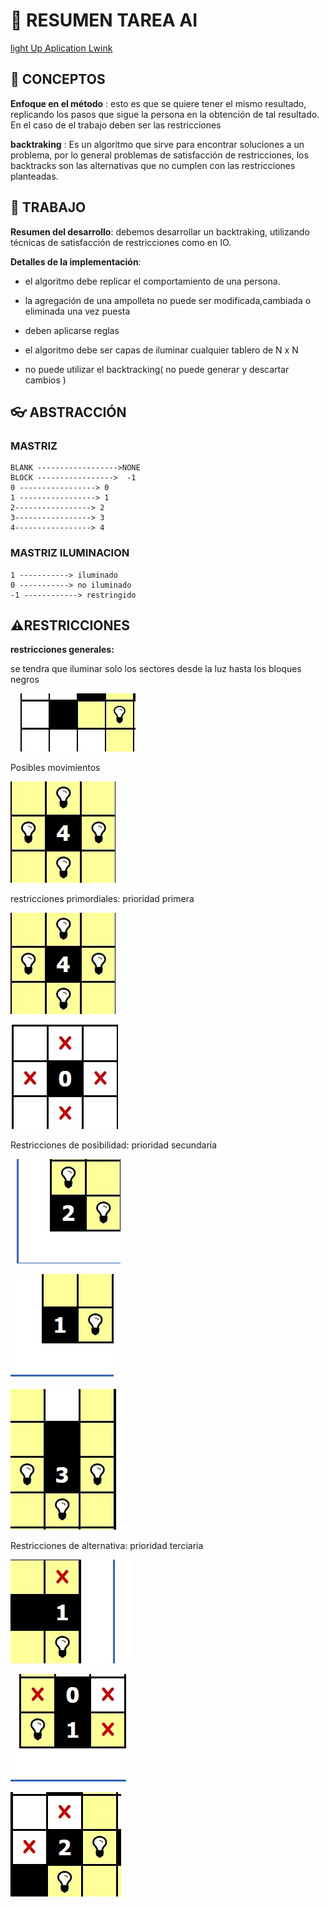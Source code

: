 # 🧠 RESUMEN TAREA AI
[light Up Aplication Lwink](https://es.puzzle-light-up.com/)

## 			📄 CONCEPTOS

**Enfoque en el método** : esto es que se quiere tener el mismo resultado, replicando los pasos que sigue la persona en la obtención de tal resultado. En el caso de el trabajo deben ser las restricciones

**backtraking** : Es un algoritmo que sirve para encontrar soluciones a un problema, por lo general problemas de satisfacción de restricciones, los backtracks son las alternativas que no cumplen con las restricciones planteadas.

## 			📖 TRABAJO

**Resumen del desarrollo**: debemos desarrollar un backtraking, utilizando técnicas de satisfacción de restricciones como en IO.

**Detalles de la implementación**: 

- el algoritmo debe replicar el comportamiento de una persona.

- la agregación de una ampolleta no puede ser modificada,cambiada o eliminada una vez puesta

- deben aplicarse reglas

- el algoritmo debe ser capas de iluminar cualquier tablero de N x N

- no puede utilizar el backtracking( no puede generar y descartar cambios )


## 👓 ABSTRACCIÓN

### MASTRIZ



    BLANK ------------------>NONE
    BLOCK ----------------->  -1
    0 -----------------> 0
    1 -----------------> 1
    2-----------------> 2
    3-----------------> 3
    4-----------------> 4

### MASTRIZ  ILUMINACION

	1 -----------> iluminado
	0 -----------> no iluminado
	-1 ------------> restringido

## ⚠️RESTRICCIONES  

**restricciones generales:** 

se tendra que iluminar solo los sectores desde la luz hasta los bloques negros

![restricGeneral](imgs/restricGeneral.jpg)

Posibles movimientos

![PosibleMov](imgs/PosibleMov.jpg)

restricciones primordiales: prioridad primera

![PosibleMov](imgs\PosibleMov.jpg)



![Restriccion1](imgs\Restriccion1.jpg)

Restricciones de posibilidad: prioridad secundaria

![Restriccion2](imgs\Restriccion2.jpg)



![Restriccion3](imgs\Restriccion3.jpg)

![Restriccion4](imgs\Restriccion4.jpg)

Restricciones de alternativa: prioridad terciaria

![Restriccion5](imgs\Restriccion5.jpg)

![Restriccion6](imgs\Restriccion6.jpg)

![Restriccion7](imgs\Restriccion7.jpg)

